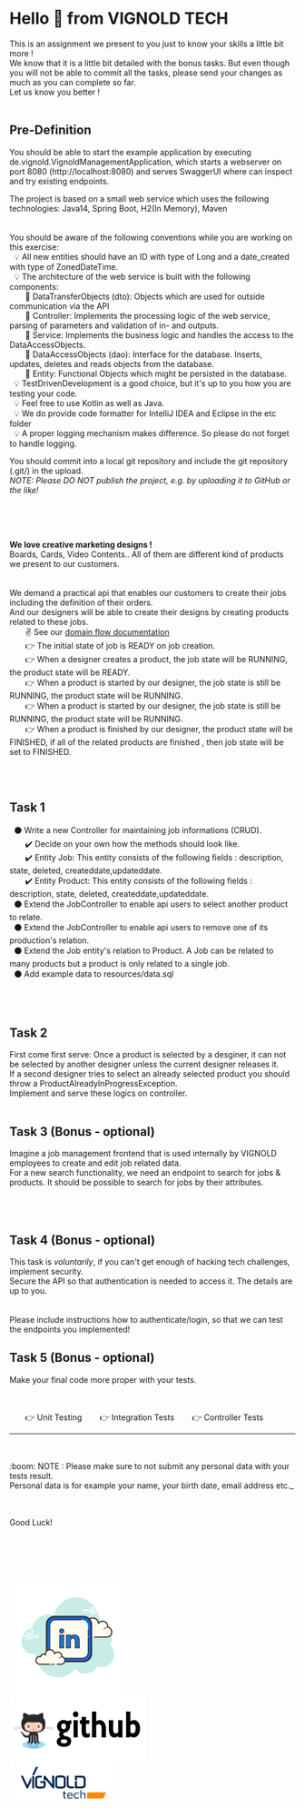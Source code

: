# Hello 👋 from VIGNOLD TECH

This is an assignment we present to you just to know your skills a little bit more ! <br/>
We know that it is a little bit detailed with the bonus tasks. But even though you will not be able to commit all the tasks, please send your changes as much as you can complete so far. <br/>
Let us know you better !
<br/><br/>


## Pre-Definition

You should be able to start the example application by executing de.vignold.VignoldManagementApplication, which starts a webserver on port 8080 (http://localhost:8080) and serves SwaggerUI where can inspect and try existing endpoints.<br/>

The project is based on a small web service which uses the following technologies: Java14, Spring Boot, H2(In Memory), Maven<br/>
<br/><br/>
You should be aware of the following conventions while you are working on this exercise:<br/>
&nbsp; :bulb: All new entities should have an ID with type of Long and a date_created with type of ZonedDateTime.<br/>
&nbsp; :bulb: The architecture of the web service is built with the following components:<br/>
&nbsp;&nbsp;&nbsp;&nbsp;&nbsp;&nbsp; :100: DataTransferObjects (dto): Objects which are used for outside communication via the API<br/>
&nbsp;&nbsp;&nbsp;&nbsp;&nbsp;&nbsp; :100: Controller: Implements the processing logic of the web service, parsing of parameters and validation of in- and outputs.<br/>
&nbsp;&nbsp;&nbsp;&nbsp;&nbsp;&nbsp; :100: Service: Implements the business logic and handles the access to the DataAccessObjects.<br/>
&nbsp;&nbsp;&nbsp;&nbsp;&nbsp;&nbsp; :100: DataAccessObjects (dao): Interface for the database. Inserts, updates, deletes and reads objects from the database.<br/>
&nbsp;&nbsp;&nbsp;&nbsp;&nbsp;&nbsp; :100: Entity: Functional Objects which might be persisted in the database.<br/>
&nbsp; :bulb: TestDrivenDevelopment is a good choice, but it's up to you how you are testing your code.<br/>
&nbsp; :bulb: Feel free to use Kotlin as well as Java. <br/>
&nbsp; :bulb: We do provide code formatter for IntelliJ IDEA and Eclipse in the etc folder<br/>
&nbsp; :bulb: A proper logging mechanism makes difference. So please do not forget to handle logging.<br/>

You should commit into a local git repository and include the git repository (.git/) in the upload. <br/>
_NOTE: Please DO NOT publish the project, e.g. by uploading it to GitHub or the like!_


<br/><br/>


<br/><b>We love creative marketing designs ! </b><br/>
Boards, Cards, Video Contents.. All of them are different kind of products we present to our customers.<br/>
<br/><br/>
We demand a practical api that enables our customers to create their jobs including the definition of their orders. <br/>
And our designers will be able to create their designs by creating products related to these jobs.<br/>
&nbsp;&nbsp;&nbsp;&nbsp;&nbsp;&nbsp; :v: See our <a href="./etc/content/domain-flow.png">domain flow documentation</a>
<br/>
&nbsp;&nbsp;&nbsp;&nbsp;&nbsp;&nbsp; :point_right: The initial state of job is READY on job creation.<br/>
&nbsp;&nbsp;&nbsp;&nbsp;&nbsp;&nbsp; :point_right: When a designer creates a product, the job state will be RUNNING, the product state will be READY.<br/>
&nbsp;&nbsp;&nbsp;&nbsp;&nbsp;&nbsp; :point_right: When a product is started by our designer, the job state is still be RUNNING, the product state will be RUNNING.<br/>
&nbsp;&nbsp;&nbsp;&nbsp;&nbsp;&nbsp; :point_right: When a product is started by our designer, the job state is still be RUNNING, the product state will be RUNNING.<br/>
&nbsp;&nbsp;&nbsp;&nbsp;&nbsp;&nbsp; :point_right: When a product is finished by our designer, the product state will be FINISHED, if all of the related products are finished , then job state will be set to FINISHED.<br/>

<br/><br/>


## Task 1
&nbsp; :black_circle: Write a new Controller for maintaining job informations (CRUD).<br/>
&nbsp;&nbsp;&nbsp;&nbsp;&nbsp;&nbsp; :heavy_check_mark: Decide on your own how the methods should look like.<br/>
&nbsp;&nbsp;&nbsp;&nbsp;&nbsp;&nbsp; :heavy_check_mark: Entity Job: This entity consists of the following fields : description, state, deleted, createddate,updateddate.<br/>
&nbsp;&nbsp;&nbsp;&nbsp;&nbsp;&nbsp; :heavy_check_mark: Entity Product: This entity consists of the following fields : description, state, deleted, createddate,updateddate.<br/>
&nbsp; :black_circle: Extend the JobController to enable api users to select another product to relate.<br/>
&nbsp; :black_circle:  Extend the JobController to enable api users to remove one of its production's relation.<br/>
&nbsp; :black_circle: Extend the Job entity's relation to Product. A Job can be related to many products but a product is only related to a single job.<br/>
&nbsp; :black_circle: Add example data to resources/data.sql<br/>

<br/><br/>

## Task 2
First come first serve: Once a product is selected by a desginer, it can not be selected by another designer unless the current designer releases it. <br/>
If a second designer tries to select an already selected product you should throw a ProductAlreadyInProgressException.<br/>
Implement and serve these logics on controller.
<br/><br/>


## Task 3 (Bonus - optional)
Imagine a job management frontend that is used internally by VIGNOLD employees to create and edit job related data. <br/>
For a new search functionality, we need an endpoint to search for jobs & products. It should be possible to search for jobs by their attributes.<br/><br/>
<br/><br/>


## Task 4 (Bonus - optional)
This task is _voluntarily_, if you can't get enough of hacking tech challenges, implement security.<br/>
Secure the API so that authentication is needed to access it. The details are up to you.<br/>
<br/><br/>
Please include instructions how to authenticate/login, so that we can test the endpoints you implemented!<br/>


## Task 5 (Bonus - optional)
Make your final code more proper with your tests.
<br/><br/><br/>

&nbsp;&nbsp;&nbsp;&nbsp;&nbsp;&nbsp; :point_right: Unit Testing
&nbsp;&nbsp;&nbsp;&nbsp;&nbsp;&nbsp; :point_right: Integration Tests
&nbsp;&nbsp;&nbsp;&nbsp;&nbsp;&nbsp; :point_right: Controller Tests 


<hr/> 
<br/><br/>
:boom: NOTE : Please make sure to not submit any personal data with your tests result. <br/>
Personal data is for example your name, your birth date, email address etc._



<br/><br/>
Good Luck!



<br/><br/><br/><br/>

<div>
<div>
<a href="https://www.linkedin.com/company/vignold-tech/">
  <img src="./etc/content/icon-linkedin.svg"/></a>
</div>
<div>
<a href="https://github.com/vignoldtech">
  <img src="./etc/content/icon-git.svg"/></a>
</div>
<div>
<a href="https://vignold-tech.de/">
  <img src="./etc/content/V_TECH_Logo.png" width="180" height="60"/></a>
</div>
</div>

